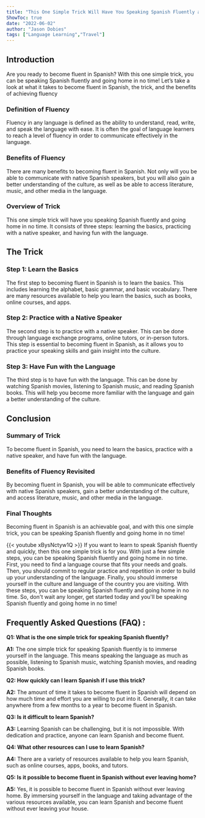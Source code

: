 ```yaml
---
title: "This One Simple Trick Will Have You Speaking Spanish Fluently and Going Home in No Time!"
ShowToc: true 
date: "2022-06-02"
author: "Jason Dobies" 
tags: ["Language Learning","Travel"]
---
```

## Introduction

Are you ready to become fluent in Spanish? With this one simple trick, you can be speaking Spanish fluently and going home in no time! Let’s take a look at what it takes to become fluent in Spanish, the trick, and the benefits of achieving fluency 

### Definition of Fluency

Fluency in any language is defined as the ability to understand, read, write, and speak the language with ease. It is often the goal of language learners to reach a level of fluency in order to communicate effectively in the language. 

### Benefits of Fluency

There are many benefits to becoming fluent in Spanish. Not only will you be able to communicate with native Spanish speakers, but you will also gain a better understanding of the culture, as well as be able to access literature, music, and other media in the language. 

### Overview of Trick

This one simple trick will have you speaking Spanish fluently and going home in no time. It consists of three steps: learning the basics, practicing with a native speaker, and having fun with the language. 

## The Trick

### Step 1: Learn the Basics

The first step to becoming fluent in Spanish is to learn the basics. This includes learning the alphabet, basic grammar, and basic vocabulary. There are many resources available to help you learn the basics, such as books, online courses, and apps. 

### Step 2: Practice with a Native Speaker

The second step is to practice with a native speaker. This can be done through language exchange programs, online tutors, or in-person tutors. This step is essential to becoming fluent in Spanish, as it allows you to practice your speaking skills and gain insight into the culture. 

### Step 3: Have Fun with the Language

The third step is to have fun with the language. This can be done by watching Spanish movies, listening to Spanish music, and reading Spanish books. This will help you become more familiar with the language and gain a better understanding of the culture. 

## Conclusion

### Summary of Trick

To become fluent in Spanish, you need to learn the basics, practice with a native speaker, and have fun with the language. 

### Benefits of Fluency Revisited

By becoming fluent in Spanish, you will be able to communicate effectively with native Spanish speakers, gain a better understanding of the culture, and access literature, music, and other media in the language. 

### Final Thoughts

Becoming fluent in Spanish is an achievable goal, and with this one simple trick, you can be speaking Spanish fluently and going home in no time!

{{< youtube xBysNctyw1Q >}} 
If you want to learn to speak Spanish fluently and quickly, then this one simple trick is for you. With just a few simple steps, you can be speaking Spanish fluently and going home in no time. First, you need to find a language course that fits your needs and goals. Then, you should commit to regular practice and repetition in order to build up your understanding of the language. Finally, you should immerse yourself in the culture and language of the country you are visiting. With these steps, you can be speaking Spanish fluently and going home in no time. So, don't wait any longer, get started today and you'll be speaking Spanish fluently and going home in no time!

## Frequently Asked Questions (FAQ) :
**Q1: What is the one simple trick for speaking Spanish fluently?**

**A1:** The one simple trick for speaking Spanish fluently is to immerse yourself in the language. This means speaking the language as much as possible, listening to Spanish music, watching Spanish movies, and reading Spanish books.

**Q2: How quickly can I learn Spanish if I use this trick?**

**A2:** The amount of time it takes to become fluent in Spanish will depend on how much time and effort you are willing to put into it. Generally, it can take anywhere from a few months to a year to become fluent in Spanish.

**Q3: Is it difficult to learn Spanish?**

**A3:** Learning Spanish can be challenging, but it is not impossible. With dedication and practice, anyone can learn Spanish and become fluent.

**Q4: What other resources can I use to learn Spanish?**

**A4:** There are a variety of resources available to help you learn Spanish, such as online courses, apps, books, and tutors.

**Q5: Is it possible to become fluent in Spanish without ever leaving home?**

**A5:** Yes, it is possible to become fluent in Spanish without ever leaving home. By immersing yourself in the language and taking advantage of the various resources available, you can learn Spanish and become fluent without ever leaving your house.



